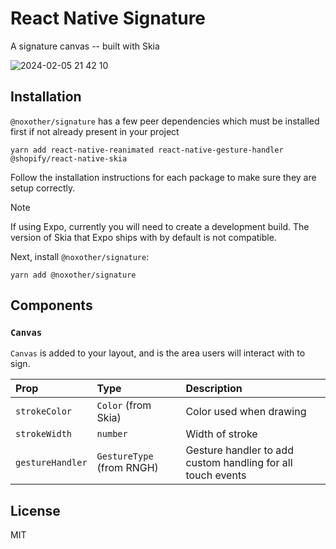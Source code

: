 # React Native Signature

A signature canvas -- built with Skia

![2024-02-05 21 42 10](https://github.com/keithluchtel/react-native-signature/assets/475007/13749e0d-974c-484c-aa5d-c68ced62e840)

## Installation

`@noxother/signature` has a few peer dependencies which must be installed first if not already present in your project

```shell
yarn add react-native-reanimated react-native-gesture-handler @shopify/react-native-skia
```

Follow the installation instructions for each package to make sure they are setup correctly.

> [!NOTE]
> If using Expo, currently you will need to create a development build. The version of Skia that Expo ships with by default is not compatible.

Next, install `@noxother/signature`:

```shell
yarn add @noxother/signature
```

## Components

### `Canvas`

`Canvas` is added to your layout, and is the area users will interact with to sign.

| Prop | Type | Description |
| :--- | :--- | :---        |
| `strokeColor` | `Color` (from Skia) | Color used when drawing |
| `strokeWidth` | `number` | Width of stroke |
| `gestureHandler` | `GestureType` (from RNGH) | Gesture handler to add custom handling for all touch events |



## License
MIT
